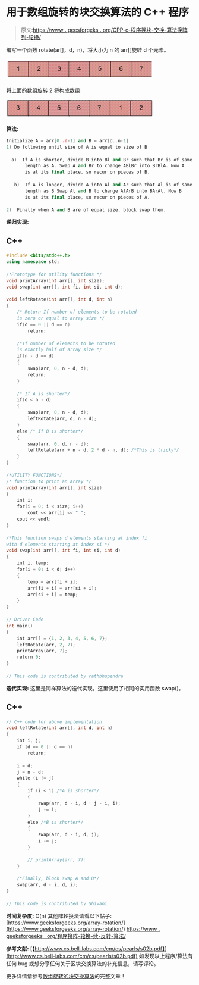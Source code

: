 # 用于数组旋转的块交换算法的 C++ 程序

> 原文:[https://www . geesforgeks . org/CPP-c-程序换块-交换-算法换阵列-轮换/](https://www.geeksforgeeks.org/cpp-c-program-for-block-swap-algorithm-for-array-rotation/)

编写一个函数 rotate(ar[]，d，n)，将大小为 n 的 arr[]旋转 d 个元素。

![Array](img/ba17844d7fa31a1b00169a41fc3bc3d3.png)

将上面的数组旋转 2 将构成数组

![ArrayRotation1](img/a0ca29059e52fd48e525698f91766984.png)

**算法:**

```cpp
Initialize A = arr[0..d-1] and B = arr[d..n-1]
1) Do following until size of A is equal to size of B

  a)  If A is shorter, divide B into Bl and Br such that Br is of same 
       length as A. Swap A and Br to change ABlBr into BrBlA. Now A
       is at its final place, so recur on pieces of B.  

   b)  If A is longer, divide A into Al and Ar such that Al is of same 
       length as B Swap Al and B to change AlArB into BArAl. Now B
       is at its final place, so recur on pieces of A.

2)  Finally when A and B are of equal size, block swap them.
```

**递归实现:**

## C++

```cpp
#include <bits/stdc++.h>
using namespace std;

/*Prototype for utility functions */
void printArray(int arr[], int size); 
void swap(int arr[], int fi, int si, int d); 

void leftRotate(int arr[], int d, int n) 
{ 
    /* Return If number of elements to be rotated  
    is zero or equal to array size */
    if(d == 0 || d == n) 
        return; 

    /*If number of elements to be rotated 
    is exactly half of array size */
    if(n - d == d) 
    { 
        swap(arr, 0, n - d, d); 
        return; 
    } 

    /* If A is shorter*/        
    if(d < n - d) 
    { 
        swap(arr, 0, n - d, d); 
        leftRotate(arr, d, n - d);     
    } 
    else /* If B is shorter*/        
    { 
        swap(arr, 0, d, n - d); 
        leftRotate(arr + n - d, 2 * d - n, d); /*This is tricky*/
    } 
} 

/*UTILITY FUNCTIONS*/
/* function to print an array */
void printArray(int arr[], int size) 
{ 
    int i; 
    for(i = 0; i < size; i++) 
        cout << arr[i] << " "; 
    cout << endl; 
} 

/*This function swaps d elements starting at index fi 
with d elements starting at index si */
void swap(int arr[], int fi, int si, int d) 
{ 
    int i, temp; 
    for(i = 0; i < d; i++) 
    { 
        temp = arr[fi + i]; 
        arr[fi + i] = arr[si + i]; 
        arr[si + i] = temp; 
    } 
} 

// Driver Code
int main() 
{ 
    int arr[] = {1, 2, 3, 4, 5, 6, 7}; 
    leftRotate(arr, 2, 7); 
    printArray(arr, 7); 
    return 0; 
} 

// This code is contributed by rathbhupendra
```

**迭代实现:**
这里是同样算法的迭代实现。这里使用了相同的实用函数 swap()。

## C++

```cpp
// C++ code for above implementation
void leftRotate(int arr[], int d, int n)
{
    int i, j;
    if (d == 0 || d == n)
        return;

    i = d;
    j = n - d;
    while (i != j)
    {
        if (i < j) /*A is shorter*/
        {
            swap(arr, d - i, d + j - i, i);
            j -= i;
        }
        else /*B is shorter*/
        {
            swap(arr, d - i, d, j);
            i -= j;
        }

        // printArray(arr, 7);
    }

    /*Finally, block swap A and B*/
    swap(arr, d - i, d, i);
}

// This code is contributed by Shivani
```

**时间复杂度:** O(n)
其他阵轮换法请看以下帖子:
[https://www.geeksforgeeks.org/array-rotation/](https://www.geeksforgeeks.org/array-rotation/)
[https://www . geeksforgeeks . org/程序换阵-轮换-续-反转-算法/](https://www.geeksforgeeks.org/program-for-array-rotation-continued-reversal-algorithm/)

**参考文献:**
[【http://www.cs.bell-labs.com/cm/cs/pearls/s02b.pdf】](http://www.cs.bell-labs.com/cm/cs/pearls/s02b.pdf)
如发现以上程序/算法有任何 bug 或想分享任何关于区块交换算法的补充信息，请写评论。

更多详情请参考[数组旋转的块交换算法](https://www.geeksforgeeks.org/block-swap-algorithm-for-array-rotation/)的完整文章！